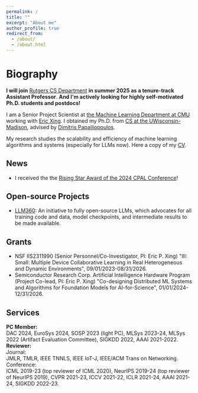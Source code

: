 ```yaml
---
permalink: /
title: ""
excerpt: "About me"
author_profile: true
redirect_from: 
  - /about/
  - /about.html
---
```


Biography
======
**I will join** [Rutgers CS Department](https://www.cs.rutgers.edu/) **in summer 2025 as a tenure-track Assistant Professor**. **And I'm actively looking for highly self-motivated Ph.D. students and postdocs!** 

I am a Senior Project Scientist at [the Machine Learning Department at CMU](https://www.ml.cmu.edu/) working with [Eric Xing](http://www.cs.cmu.edu/~epxing/). I obtained my Ph.D. from [CS at the UWisconsin-Madison](https://www.cs.wisc.edu/), advised by [Dimitris Papailiopoulos](http://papail.io/).   

My research studies the scalability and efficiency of machine learning algorithms and systems (especially for LLMs now). Here a copy of my [CV](https://hwang595.github.io/cv/hwang_cv.pdf).   

## News
* I received the the [Rising Star Award of the 2024 CPAL Conference](https://cpal.cc/rising_stars_awardees/)!  

## Open-source Projects
* [LLM360](https://www.llm360.ai/): An initiative to fully open-source LLMs, which advocates for all training code and data, model checkpoints, and intermediate results to be made available.

## Grants
* NSF IIS2311990 (Senior Personnel/Co-Investigator, PI: Eric P. Xing) "III: Small: Multiple Device Collaborative Learning in Real Heterogeneous and Dynamic Environments", 09/01/2023-08/31/2026.  
* Semiconductor Research Corp. Artificial Intelligence Hardware Program (Project Co-lead, PI: Eric P. Xing) "Co-designing Distributed ML Systems and Algorithms for Foundation Models for AI-for-Science", 01/01/2024-12/31/2026.  

## Services
**PC Member:**  
DAC 2024, EuroSys 2024, SOSP 2023 (light PC), MLSys 2023-24, MLSys 2022 (Artifact Evaluation Committee), SIGKDD 2022, AAAI 2021-2022.  
**Reviewer:**  
Journal:  
JMLR, TMLR, IEEE TNNLS, IEEE IoT-J, IEEE/ACM Trans on Networking.  
Conference:  
ICML 2019-23 (top reviewer of ICML 2020), NeurIPS 2019-24 (top reviewer of NeurIPS 2019), CVPR 2021-23, ICCV 2021-22, ICLR 2021-24, AAAI 2021-24, SIGKDD 2022-23.  
